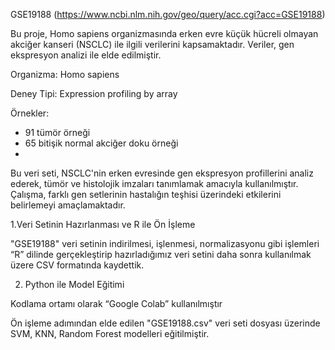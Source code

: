 GSE19188
(https://www.ncbi.nlm.nih.gov/geo/query/acc.cgi?acc=GSE19188)

Bu proje, Homo sapiens organizmasında erken evre küçük hücreli olmayan akciğer
kanseri (NSCLC) ile ilgili verilerini kapsamaktadır. Veriler, gen ekspresyon analizi ile elde
edilmiştir.

Organizma: Homo sapiens

Deney Tipi: Expression profiling by array

Örnekler:
- 91 tümör örneği
- 65 bitişik normal akciğer doku örneği
- 
Bu veri seti, NSCLC'nin erken evresinde gen ekspresyon profillerini analiz ederek, tümör
ve histolojik imzaları tanımlamak amacıyla kullanılmıştır. Çalışma, farklı gen setlerinin
hastalığın teşhisi üzerindeki etkilerini belirlemeyi amaçlamaktadır.

1.Veri Setinin Hazırlanması ve R ile Ön İşleme

"GSE19188" veri setinin indirilmesi, işlenmesi, normalizasyonu gibi işlemleri “R” dilinde
gerçekleştirip hazırladığımız veri setini daha sonra kullanılmak üzere CSV formatında
kaydettik. 

2. Python ile Model Eğitimi

Kodlama ortamı olarak “Google Colab” kullanılmıştır

Ön işleme adımından elde edilen "GSE19188.csv" veri seti dosyası üzerinde SVM, KNN, Random Forest modelleri eğitilmiştir.
